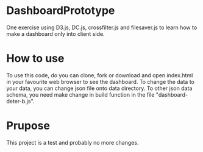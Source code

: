# DashboardPrototype
One exercise using D3.js, DC.js, crossfilter.js and filesaver.js to learn how to make a dashboard only into client side.

# How to use

To use this code, do you can clone, fork or download and open index.html in your favourite web browser to see the dashboard.
To change the data to your data, you can change json file onto data directory. To other json data schema, you need make change
in build function in the file "dashboard-deter-b.js".

# Prupose

This project is a test and probably no more changes.

